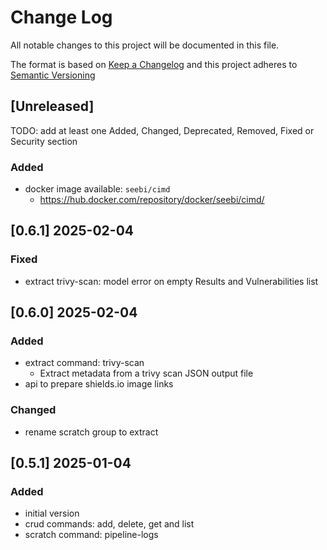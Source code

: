 # Change Log

All notable changes to this project will be documented in this file.

The format is based on [Keep a Changelog](http://keepachangelog.com/) and this project adheres to [Semantic Versioning](https://semver.org/)

## [Unreleased]

TODO: add at least one Added, Changed, Deprecated, Removed, Fixed or Security section

### Added

- docker image available: `seebi/cimd`
  - https://hub.docker.com/repository/docker/seebi/cimd/


## [0.6.1] 2025-02-04

### Fixed

- extract trivy-scan: model error on empty Results and Vulnerabilities list


## [0.6.0] 2025-02-04

### Added

- extract command: trivy-scan
  - Extract metadata from a trivy scan JSON output file
- api to prepare shields.io image links

### Changed

- rename scratch group to extract


## [0.5.1] 2025-01-04

### Added

- initial version
- crud commands: add, delete, get and list
- scratch command: pipeline-logs

